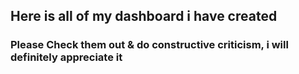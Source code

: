 <h2> Here is all of my dashboard i have created </h2>

<h3> Please Check them out & do constructive criticism, i will definitely appreciate it </h3>

